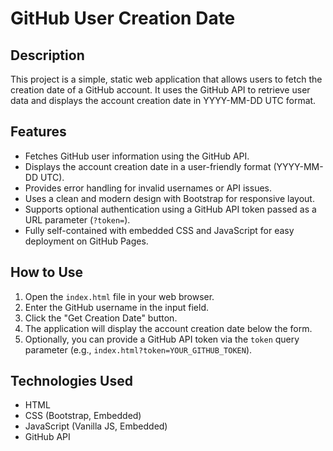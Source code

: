 # GitHub User Creation Date

## Description

This project is a simple, static web application that allows users to fetch the creation date of a GitHub account. It uses the GitHub API to retrieve user data and displays the account creation date in YYYY-MM-DD UTC format.

## Features

- Fetches GitHub user information using the GitHub API.
- Displays the account creation date in a user-friendly format (YYYY-MM-DD UTC).
- Provides error handling for invalid usernames or API issues.
- Uses a clean and modern design with Bootstrap for responsive layout.
- Supports optional authentication using a GitHub API token passed as a URL parameter (`?token=`).
- Fully self-contained with embedded CSS and JavaScript for easy deployment on GitHub Pages.

## How to Use

1.  Open the `index.html` file in your web browser.
2.  Enter the GitHub username in the input field.
3.  Click the "Get Creation Date" button.
4.  The application will display the account creation date below the form.
5.  Optionally, you can provide a GitHub API token via the `token` query parameter (e.g., `index.html?token=YOUR_GITHUB_TOKEN`).

## Technologies Used

-   HTML
-   CSS (Bootstrap, Embedded)
-   JavaScript (Vanilla JS, Embedded)
-   GitHub API
```